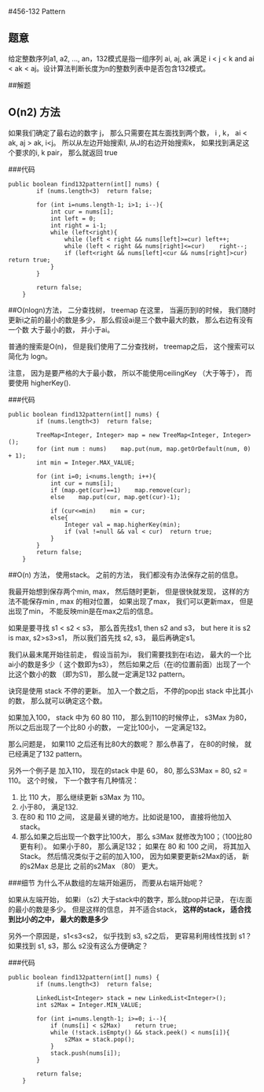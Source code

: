 #456-132 Pattern
## 题意
给定整数序列a1, a2, ..., an，132模式是指一组序列 ai, aj, ak 满足  i < j < k and ai < ak < aj。设计算法判断长度为n的整数列表中是否包含132模式。

##解题
## O(n2) 方法
如果我们确定了最右边的数字 j， 那么只需要在其左面找到两个数， i , k， ai < ak, aj > ak, i<j。 所以从左边开始搜索I, 从J的右边开始搜索k， 如果找到满足这个要求的i, k pair， 那么就返回 true

###代码
```
public boolean find132pattern(int[] nums) {
        if (nums.length<3)  return false;
        
        for (int i=nums.length-1; i>1; i--){
            int cur = nums[i];
            int left = 0;
            int right = i-1;
            while (left<right){
                while (left < right && nums[left]>=cur) left++;
                while (left < right && nums[right]<=cur)    right--;
                if (left<right && nums[left]<cur && nums[right]>cur)    return true;
            }
        }
        
        return false;
    }
```

##O(nlogn)方法， 二分查找树， treemap
在这里， 当遍历到I的时候， 我们随时更新i之前的最小的数是多少， 那么假设ai是三个数中最大的数， 那么右边有没有一个数 大于最小的数， 并小于ai。

普通的搜索是O(n)， 但是我们使用了二分查找树， treemap之后， 这个搜索可以简化为 logn。

注意， 因为是要严格的大于最小数， 所以不能使用ceilingKey （大于等于）， 而要使用 higherKey().

###代码
```
public boolean find132pattern(int[] nums) {
        if (nums.length<3)  return false;
        
        TreeMap<Integer, Integer> map = new TreeMap<Integer, Integer>();
        for (int num : nums)    map.put(num, map.getOrDefault(num, 0) + 1);
        int min = Integer.MAX_VALUE;
        
        for (int i=0; i<nums.length; i++){
            int cur = nums[i];
            if (map.get(cur)==1)    map.remove(cur);
            else    map.put(cur, map.get(cur)-1);
            
            if (cur<=min)    min = cur;
            else{
                Integer val = map.higherKey(min);
                if (val !=null && val < cur)  return true;
            }
        }
        return false;
    }
```

##O(n) 方法， 使用stack。
之前的方法， 我们都没有办法保存之前的信息。

我最开始想到保存两个min, max， 然后随时更新， 但是很快就发现， 这样的方法不能保存min , max 的相对位置， 如果出现了max， 我们可以更新max， 但是出现了min， 不能反映min是在max之后的信息。

如果是要寻找 s1 < s2 < s3， 那么首先找s1, then s2 and s3， but here it is s2 is max, s2>s3>s1， 所以我们首先找 s2, s3， 最后再确定s1。

我们从最末尾开始往前走， 假设当前为i， 我们需要找到在i右边， 最大的一个比ai小的数是多少（ 这个数即为s3）， 然后如果之后（在i的位置前面）出现了一个比这个数小的数 （即为S1)， 那么就一定满足132 pattern。

诀窍是使用 stack 不停的更新。 加入一个数之后， 不停的pop出 stack 中比其小的数， 那么就可以确定这个数。

如果加入100， stack 中为 60 80 110， 那么到110的时候停止， s3Max 为80， 所以之后出现了一个比80 小的数， 一定比100小， 一定满足132。

那么问题是， 如果110 之后还有比80大的数呢？ 那么恭喜了， 在80的时候， 就已经满足了132 pattern。

另外一个例子是 加入110， 现在的stack 中是 60， 80, 那么S3Max = 80, s2 = 110。 这个时候， 下一个数字有几种情况：

1. 比 110 大， 那么继续更新 s3Max 为 110。
2. 小于80， 满足132.
3. 在80 和 110 之间， 这是最关键的地方。比如说是100， 直接将他加入stack。
4. 那么如果之后出现一个数字比100大， 那么 s3Max 就修改为100；（100比80 更有利）。 如果小于80， 那么满足132； 如果在 80 和 100 之间， 将其加入Stack。 然后情况类似于之前的加入100， 因为如果要更新s2Max的话， 新的s2Max 总是比 之前的s2Max （80） 更大。


###细节
为什么不从数组的左端开始遍历， 而要从右端开始呢？

如果从左端开始， 如果i （s2) 大于stack中的数字，那么就pop并记录， 在i左面的最小的数是多少。 但是这样的信息， 并不适合stack， **这样的stack， 适合找到比I小的之中， 最大的数是多少**

另外一个原因是，s1<s3<s2， 似乎找到 s3, s2之后， 更容易利用线性找到 s1？ 如果找到 s1, s3，那么 s2没有这么方便确定？

###代码
```
public boolean find132pattern(int[] nums) {
        if (nums.length<3)  return false;
        
        LinkedList<Integer> stack = new LinkedList<Integer>();
        int s2Max = Integer.MIN_VALUE;
        
        for (int i=nums.length-1; i>=0; i--){
            if (nums[i] < s2Max)    return true;
            while (!stack.isEmpty() && stack.peek() < nums[i]){
                s2Max = stack.pop();
            }
            stack.push(nums[i]);
        }
        
        return false;
    }
```
   
